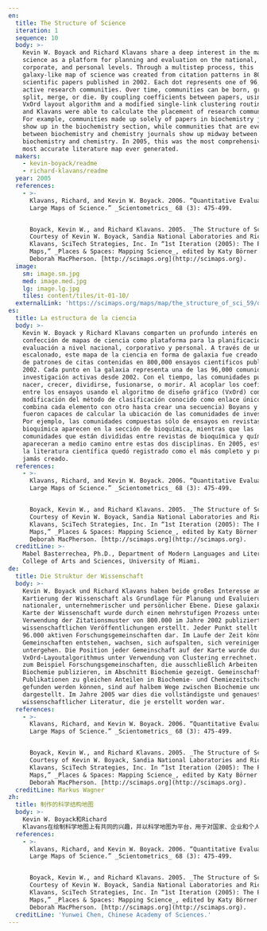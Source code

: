 ```yaml
---
en:
  title: The Structure of Science
  iteration: 1
  sequence: 10
  body: >-
    Kevin W. Boyack and Richard Klavans share a deep interest in the mapping of
    science as a platform for planning and evaluation on the national,
    corporate, and personal levels. Through a multistep process, this
    galaxy-like map of science was created from citation patterns in 800,000
    scientific papers published in 2002. Each dot represents one of 96,000
    active research communities. Over time, communities can be born, grow,
    split, merge, or die. By coupling coefficients between papers, using the
    VxOrd layout algorithm and a modified single-link clustering routine, Boyack
    and Klavans were able to calculate the placement of research communities.
    For example, communities made up solely of papers in biochemistry journals
    show up in the biochemistry section, while communities that are evenly split
    between biochemistry and chemistry journals show up midway between
    biochemistry and chemistry. In 2005, this was the most comprehensive and
    most accurate literature map ever generated.
  makers:
    - kevin-boyack/readme
    - richard-klavans/readme
  year: 2005
  references:
    - >-
      Klavans, Richard, and Kevin W. Boyack. 2006. “Quantitative Evaluation of
      Large Maps of Science.” _Scientometrics_ 68 (3): 475-499.


      Boyack, Kevin W., and Richard Klavans. 2005. _The Structure of Science_.
      Courtesy of Kevin W. Boyack, Sandia National Laboratories and Richard
      Klavans, SciTech Strategies, Inc. In “1st Iteration (2005): The Power of
      Maps,” _Places & Spaces: Mapping Science_, edited by Katy Börner and
      Deborah MacPherson. [http://scimaps.org](http://scimaps.org).
  image:
    sm: image.sm.jpg
    med: image.med.jpg
    lg: image.lg.jpg
    tiles: content/tiles/it-01-10/
  externalLink: 'https://scimaps.org/maps/map/the_structure_of_sci_59/detail'
es:
  title: La estructura de la ciencia
  body: >-
    Kevin W. Boyack y Richard Klavans comparten un profundo interés en la
    confección de mapas de ciencia como plataforma para la planificación y
    evaluación a nivel nacional, corporativo y personal. A través de un proceso
    escalonado, este mapa de la ciencia en forma de galaxia fue creado a partir
    de patrones de citas contenidas en 800,000 ensayos científicos publicados en
    2002. Cada punto en la galaxia representa una de las 96,000 comunidades de
    investigación activas desde 2002. Con el tiempo, las comunidades pueden
    nacer, crecer, dividirse, fusionarse, o morir. Al acoplar los coeficientes
    entre los ensayos usando el algoritmo de diseño gráfico (VxOrd) con una
    modificación del método de clasificación conocido como enlace único, (que
    combina cada elemento con otro hasta crear una secuencia) Boyans y Klavans
    fueron capaces de calcular la ubicación de las comunidades de investigación.
    Por ejemplo, las comunidades compuestas sólo de ensayos en revistas de
    bioquímica aparecen en la sección de bioquímica, mientras que las
    comunidades que están divididas entre revistas de bioquímica y química
    apareceran a medio camino entre estas dos disciplinas. En 2005, este mapa de
    la literatura científica quedó registrado como el más completo y preciso
    jamás creado.
  references:
    - >-
      Klavans, Richard, and Kevin W. Boyack. 2006. “Quantitative Evaluation of
      Large Maps of Science.” _Scientometrics_ 68 (3): 475-499.


      Boyack, Kevin W., and Richard Klavans. 2005. _The Structure of Science_.
      Courtesy of Kevin W. Boyack, Sandia National Laboratories and Richard
      Klavans, SciTech Strategies, Inc. In “1st Iteration (2005): The Power of
      Maps,” _Places & Spaces: Mapping Science_, edited by Katy Börner and
      Deborah MacPherson. [http://scimaps.org](http://scimaps.org).
  creditLine: >-
    Mabel Basterrechea, Ph.D., Department of Modern Languages and Literatures,
    College of Arts and Sciences, University of Miami.
de:
  title: Die Struktur der Wissenschaft
  body: >-
    Kevin W. Boyack und Richard Klavans haben beide großes Interesse an der
    Kartierung der Wissenschaft als Grundlage für Planung und Evaluierung auf
    nationaler, unternehmerischer und persönlicher Ebene. Diese galaxieähnliche
    Karte der Wissenschaft wurde durch einen mehrstufigen Prozess unter
    Verwendung der Zitationsmuster von 800.000 im Jahre 2002 publizierten
    wissenschaftlichen Veröffentlichungen erstellt. Jeder Punkt stellt eine von
    96.000 aktiven Forschungsgemeinschaften dar. Im Laufe der Zeit können
    Gemeinschaften entstehen, wachsen, sich aufspalten, sich vereinigen oder
    untergehen. Die Position jeder Gemeinschaft auf der Karte wurde durch den
    VxOrd-Layoutalgorithmus unter Verwendung von Clustering errechnet. So sind
    zum Beispiel Forschungsgemeinschaften, die ausschließlich Arbeiten in der
    Biochemie publizieren, im Abschnitt Biochemie gezeigt. Gemeinschaften, deren
    Publikationen zu gleichen Anteilen in Biochemie- und Chemiezeitschriften
    gefunden werden können, sind auf halbem Wege zwischen Biochemie und Chemie
    dargestellt. Im Jahre 2005 war dies die vollständigste und genaueste Karte
    wissenschaftlicher Literatur, die je erstellt worden war.
  references:
    - >-
      Klavans, Richard, and Kevin W. Boyack. 2006. “Quantitative Evaluation of
      Large Maps of Science.” _Scientometrics_ 68 (3): 475-499.


      Boyack, Kevin W., and Richard Klavans. 2005. _The Structure of Science_.
      Courtesy of Kevin W. Boyack, Sandia National Laboratories and Richard
      Klavans, SciTech Strategies, Inc. In “1st Iteration (2005): The Power of
      Maps,” _Places & Spaces: Mapping Science_, edited by Katy Börner and
      Deborah MacPherson. [http://scimaps.org](http://scimaps.org).
  creditLine: Markus Wagner
zh:
  title: 制作的科学结构地图
  body: >-
    Kevin W. Boyack和Richard
    Klavans在绘制科学地图上有共同的兴趣，并以科学地图为平台，用于对国家、企业和个人进行规划和评估。通过一系列的多个步骤，他们基于2002年发表的80万篇科学论文的引用数据，创建了这种像银河系一样的科学地图图中的点代表了9.6万个活跃的研究团体，随着时间的变化，研究团体不断产生、增长、分裂、合并或消逝。通过采用VxOrd布局算法和改进的单链聚类路径计算论文的耦合系数，Boyack和Klavans分析了研究团体的布局。例如，仅在生物化学期刊上发表论文的团体出现在生物化学区域，而在生物化学和化学期刊上均有发表论文的团体则位于生物化学和化学的中间区域。该地图是截止2005年最全面、最准确的文献地图。
  references:
    - >-
      Klavans, Richard, and Kevin W. Boyack. 2006. “Quantitative Evaluation of
      Large Maps of Science.” _Scientometrics_ 68 (3): 475-499.


      Boyack, Kevin W., and Richard Klavans. 2005. _The Structure of Science_.
      Courtesy of Kevin W. Boyack, Sandia National Laboratories and Richard
      Klavans, SciTech Strategies, Inc. In “1st Iteration (2005): The Power of
      Maps,” _Places & Spaces: Mapping Science_, edited by Katy Börner and
      Deborah MacPherson. [http://scimaps.org](http://scimaps.org).
  creditLine: 'Yunwei Chen, Chinese Academy of Sciences.'
---
```

